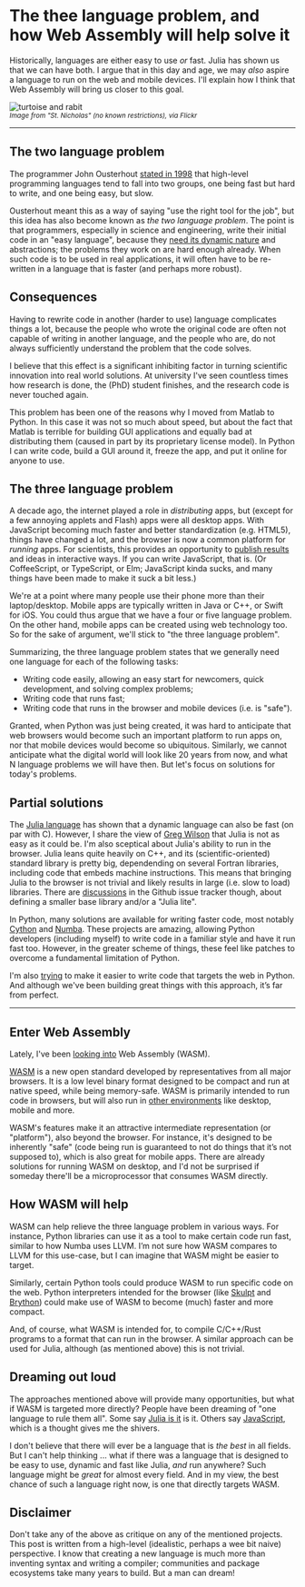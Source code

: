 # The thee language problem, and how Web Assembly will help solve it

<!-- DATE: 2017-06-21 -->
<!-- TAGS: langs, python, julia, wasm -->
<!-- AUTHOR: Almar -->

Historically, languages are either easy to use *or* fast. Julia has
shown us that we can have both. I argue that in this day and age, we
may *also* aspire a language to run on the web and mobile devices. I'll
explain how I think that Web Assembly will bring us closer to this goal.


<!-- END_SUMMARY -->

![turtoise and rabit](images/turtoise_and_rabit.jpg)
<br /><small><i>
Image from "St. Nicholas" (no known restrictions), via Flickr
</i></small>

----

## The two language problem
 
The programmer John Ousterhout [stated in 1998](https://en.wikipedia.org/wiki/Ousterhout%27s_dichotomy)
that high-level programming languages tend to fall into two groups, one being fast
but hard to write, and one being easy, but slow.
 
Ousterhout meant this as a way of saying "use the right tool for the job", but
this idea has also become known as *the two language problem*. The point is that
programmers, especially in science and engineering, write their initial code
in an "easy language", because they [need its dynamic nature](why_dynamic.html)
and abstractions; the problems they work on are hard enough already.
When such code is to be used in real applications, it will often have to be re-written
in a language that is faster (and perhaps more robust).
 
 
## Consequences
 
Having to rewrite code in another (harder to use) language complicates things a lot,
because the people who wrote the original code are often not capable of writing
in another language, and the people who are, do not always sufficiently understand
the problem that the code solves.
 
I believe that this effect is a significant inhibiting factor in turning
scientific innovation into real world solutions. At university I've
seen countless times how research is done, the (PhD) student finishes,
and the research code is never touched again.
 
This problem has been one of the reasons why I moved from Matlab to Python. In this
case it was not so much about speed, but about the fact that Matlab is terrible
for building GUI applications and equally bad at distributing them (caused in part
by its proprietary license model). In Python I can write code, build a
GUI around it, freeze the app, and put it online for anyone to use.
 
 
## The three language problem
 
A decade ago, the internet played a role in *distributing* apps, but (except for
a few annoying applets and Flash) apps were all desktop apps. With JavaScript
becoming much faster and better standardization (e.g. HTML5), things have changed a lot,
and the browser is now a common platform for *running* apps. For scientists,
this provides an opportunity to [publish results](future_vis.html) and ideas in
interactive ways. If you can write JavaScript, that is. (Or CoffeeScript,
or TypeScript, or Elm; JavaScript kinda sucks, and many things have
been made to make it suck a bit less.)
 
We're at a point where many people use their phone more than their
laptop/desktop. Mobile apps are typically written in Java or C++, or
Swift for iOS. You could thus argue that we have a four or five language
problem. On the other hand, mobile apps can be created using web
technology too. So for the sake of argument, we'll stick to "the three language problem".
 
Summarizing, the three language problem states that we generally need one language for
each of the following tasks:
 
* Writing code easily, allowing an easy start for newcomers, quick development, and solving complex problems;
* Writing code that runs fast;
* Writing code that runs in the browser and mobile devices (i.e. is "safe").
 
Granted, when Python was just being
created, it was hard to anticipate that web browsers would become such
an important platform to run apps on, nor that mobile devices would
become so ubiquitous. Similarly, we cannot anticipate what the digital world
will look like 20 years from now, and what N language
problems we will have then. But let's focus on solutions for today's problems.
 
 
## Partial solutions
 
The [Julia language](https://julialang.org/) has shown that a dynamic language can
also be fast (on par with C). However, I share the view of [Greg
Wilson](https://software-carpentry.org/blog/2015/06/why-i-am-not-excited-about-julia.html)
that Julia is not as easy as it could be. I'm also sceptical about Julia's ability to run
in the browser. Julia leans quite heavily on C++, and its (scientific-oriented) standard library
is pretty big, dependending on several Fortran libraries, including code that embeds
machine instructions. This means that bringing Julia to the browser is not trivial and
likely results in large (i.e. slow to load) libraries. There are
[discussions](https://github.com/JuliaLang/julia/issues/5155) in the
Github issue tracker though, about defining a smaller base library and/or
a "Julia lite".
 
In Python, many solutions are available for writing faster code, most notably
[Cython](http://cython.org/) and [Numba](http://numba.pydata.org/). These projects
are amazing, allowing Python developers (including myself) to write code in a familiar style and
have it run fast too. However, in the greater scheme of things, these
feel like patches to overcome a fundamental limitation of Python.
 
I'm also [trying](http://flexx.readthedocs.io/)
to make it easier to write code that targets the web in Python. And although we've
been building great things with this approach, it’s far from perfect.
 
----
 
## Enter Web Assembly
 
Lately, I've been [looking into](https://github.com/almarklein/pywasm) Web Assembly (WASM).
 
[WASM](http://webassembly.org) is a new open standard developed by representatives from all major browsers. It is a low level binary format designed to be compact and run at native speed, while being memory-safe. WASM is primarily intended to run code in browsers, but will also run in [other environments](http://webassembly.org/docs/non-web/) like desktop, mobile and more.
 
WASM's features make it an attractive intermediate
representation (or "platform"), also beyond the browser. For instance,
it's designed to be inherently "safe" (code being run is guaranteed to
not do things that it’s not supposed to), which is also great for mobile
apps. There are already solutions for running WASM on desktop, and I'd
not be surprised if someday there'll be a microprocessor that consumes
WASM directly.
 
 
## How WASM will help
 
WASM can help relieve the three language problem in various ways. For instance, Python libraries can use it as a tool to make certain code run fast, similar to how Numba uses LLVM. I’m not sure how WASM compares to LLVM for this use-case, but I can imagine that WASM might be easier to target.
 
Similarly, certain Python tools could produce WASM to run specific code on the web. Python interpreters intended for the browser (like [Skulpt](http://www.skulpt.org/) and [Brython](https://www.brython.info/)) could make use of WASM to become (much) faster and more compact.
 
And, of course, what WASM is intended for, to compile C/C++/Rust programs to a format that can run in the browser. A similar approach can be used for Julia, although (as mentioned above) this is not trivial.
 
 
## Dreaming out loud
 
The approaches mentioned above will provide many opportunities, but what if WASM is targeted more directly?
People have been dreaming of "one language to rule them all". Some say
[Julia is it](https://www.wired.com/2014/02/julia/) is it. Others say
[JavaScript](https://medium.com/@teerasej/javascript-one-programming-language-to-rule-them-all-5d10079068da), which is a thought gives me the shivers.
 
I don't believe that there will ever be a language that is *the best* in
all fields.
But I can't help thinking ... what if there was a language that is designed to be easy to use,
dynamic and fast like Julia, *and* run anywhere?
Such language might be *great* for almost every field. And in my view, the best
chance of such a language right now, is one that directly targets WASM.
 
 
## Disclaimer
 
Don't take any of the above as critique on any of the mentioned
projects. This post is written from a high-level (idealistic, perhaps
a wee bit naive) perspective. I know that creating a new language is
much more than inventing syntax and writing a compiler; communities and
package ecosystems take many years to build. But a man can dream!
